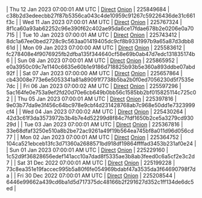 | Thu 12 Jan 2023 07:00:01 AM UTC | [Direct](https://oshi.at/NgqL) [Onion](http://5ety7tpkim5me6eszuwcje7bmy25pbtrjtue7zkqqgziljwqy3rrikqd.onion/NgqL) | 225849684 | c38b2d3edeecbb27f87b5356ca043c4de10959c91267c59226436de31c661f3c | 
| Wed 11 Jan 2023 07:00:01 AM UTC | [Direct](https://oshi.at/Qhxc) [Onion](http://5ety7tpkim5me6eszuwcje7bmy25pbtrjtue7zkqqgziljwqy3rrikqd.onion/Qhxc) | 225767324 | 8f1ca60a93ab62252c96e390f62c402ae95da6ce17fdae678b2e0206e0a70715 | 
| Tue 10 Jan 2023 07:00:01 AM UTC | [Direct]() [Onion]() | 225743412 | 8dc1a67ee0bed2728c9c563aa01419405dc9cf8b9331997b9a65a87d3dbb861d | 
| Mon 09 Jan 2023 07:00:00 AM UTC | [Direct](https://oshi.at/BxKE) [Onion](http://5ety7tpkim5me6eszuwcje7bmy25pbtrjtue7zkqqgziljwqy3rrikqd.onion/BxKE) | 225583612 | fc278408e4f9076925fb2dfba135f344640cf58e69b0ab47d7edc131835174b6 | 
| Sun 08 Jan 2023 07:00:01 AM UTC | [Direct](https://oshi.at/qctU) [Onion](http://5ety7tpkim5me6eszuwcje7bmy25pbtrjtue7zkqqgziljwqy3rrikqd.onion/qctU) | 225865952 | e0a3950c09c7e1140c6635e60b1e9186d718825b93b5e360a893ddbe07abd92f | 
| Sat 07 Jan 2023 07:00:00 AM UTC | [Direct](https://oshi.at/hjuF) [Onion](http://5ety7tpkim5me6eszuwcje7bmy25pbtrjtue7zkqqgziljwqy3rrikqd.onion/hjuF) | 225657864 | cb43008e773e6e5053341a81a89091f7738b5ba2b0f0ed7056230d5f7535e7dc | 
| Fri 06 Jan 2023 07:00:02 AM UTC | [Direct](https://oshi.at/hZRS) [Onion](http://5ety7tpkim5me6eszuwcje7bmy25pbtrjtue7zkqqgziljwqy3rrikqd.onion/hZRS) | 225597296 | 5ac164fe0e753a9ef2fd20d70e6cb649b0bb56c1585bb2bf015825114c725c02 | 
| Thu 05 Jan 2023 07:00:01 AM UTC | [Direct](https://oshi.at/ZbuY) [Onion](http://5ety7tpkim5me6eszuwcje7bmy25pbtrjtue7zkqqgziljwqy3rrikqd.onion/ZbuY) | 225397816 | 9e03b77da9e3f456c64bc978e9cbf4d231428768ab7c968e50dd1e7323999cf4 | 
| Wed 04 Jan 2023 07:00:02 AM UTC | [Direct](https://oshi.at/NcdF) [Onion](http://5ety7tpkim5me6eszuwcje7bmy25pbtrjtue7zkqqgziljwqy3rrikqd.onion/NcdF) | 225430264 | 42d3c61f3da3573972b3b4b7e4d52299d8f84c7fdf1650b2ce5a3279cd93029d | 
| Tue 03 Jan 2023 07:00:01 AM UTC | [Direct](https://oshi.at/gkmG) [Onion](http://5ety7tpkim5me6eszuwcje7bmy25pbtrjtue7zkqqgziljwqy3rrikqd.onion/gkmG) | 225367816 | 33e68dfaf3250e510a8b2be72ac9261a49f19b564ea745bf8a011d96d056cd77 | 
| Mon 02 Jan 2023 07:00:01 AM UTC | [Direct](<html>) [Onion]() | 225364752 | 104ca521ebceb13fc3d71360a2688571bd918df19864ffffad3453b231af0e24 | 
| Sun 01 Jan 2023 07:00:01 AM UTC | [Direct](https://oshi.at/TSSK) [Onion](http://5ety7tpkim5me6eszuwcje7bmy25pbtrjtue7zkqqgziljwqy3rrikqd.onion/TSSK) | 225229160 | 1c52d9f36828656edef141acc10a7dad8f5335ae3b8ab3feed0c6a5cf2e3c2d7 | 
| Sat 31 Dec 2022 07:00:01 AM UTC | [Direct](https://oshi.at/rnZN) [Onion](http://5ety7tpkim5me6eszuwcje7bmy25pbtrjtue7zkqqgziljwqy3rrikqd.onion/rnZN) | 225199228 | 73c8ea351e19faccec995b5a80f6fe054969bdabf47a3535da3f64690798f7da | 
| Fri 30 Dec 2022 07:00:01 AM UTC | [Direct](https://oshi.at/QUMC) [Onion](http://5ety7tpkim5me6eszuwcje7bmy25pbtrjtue7zkqqgziljwqy3rrikqd.onion/QUMC) | 225208544 | 6446e99662a439cd6ba1d5d717375dc48166b2f291627d352c1ff134de6dc5ed | 

